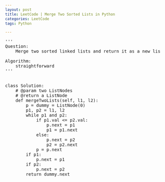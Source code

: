 ```yaml
---
layout: post
title: LeetCode | Merge Two Sorted Lists in Python
categories: LeetCode
tags: Python

---
```

<!-- import js for mathjax -->
<script src="http://cdn.mathjax.org/mathjax/latest/MathJax.js?config=default"></script>
<script type="text/x-mathjax-config">
MathJax.Hub.Config({
tex2jax: {inlineMath: [['$','$'], ['\\(','\\)']]}
});
</script>


<pre>
'''
Question:
    Merge two sorted linked lists and return it as a new list. The new list should be made by splicing together the nodes of the first two lists.

Algorithm:
    straightforward
'''


class Solution:
    # @param two ListNodes
    # @return a ListNode
    def mergeTwoLists(self, l1, l2):
        p = dummy = ListNode(0)
        p1, p2 = l1, l2
        while p1 and p2:
            if p1.val <= p2.val:
                p.next = p1
                p1 = p1.next
            else:
                p.next = p2
                p2 = p2.next
            p = p.next
        if p1:
            p.next = p1
        if p2:
            p.next = p2
        return dummy.next
</pre>
